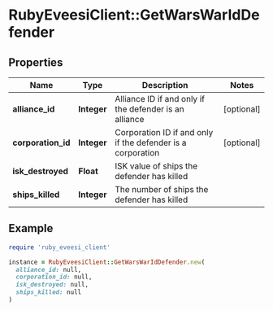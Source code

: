 # RubyEveesiClient::GetWarsWarIdDefender

## Properties

| Name | Type | Description | Notes |
| ---- | ---- | ----------- | ----- |
| **alliance_id** | **Integer** | Alliance ID if and only if the defender is an alliance | [optional] |
| **corporation_id** | **Integer** | Corporation ID if and only if the defender is a corporation | [optional] |
| **isk_destroyed** | **Float** | ISK value of ships the defender has killed |  |
| **ships_killed** | **Integer** | The number of ships the defender has killed |  |

## Example

```ruby
require 'ruby_eveesi_client'

instance = RubyEveesiClient::GetWarsWarIdDefender.new(
  alliance_id: null,
  corporation_id: null,
  isk_destroyed: null,
  ships_killed: null
)
```

